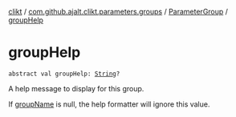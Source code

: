 [clikt](../../index.md) / [com.github.ajalt.clikt.parameters.groups](../index.md) / [ParameterGroup](index.md) / [groupHelp](./group-help.md)

# groupHelp

`abstract val groupHelp: `[`String`](https://kotlinlang.org/api/latest/jvm/stdlib/kotlin/-string/index.html)`?`

A help message to display for this group.

If [groupName](group-name.md) is null, the help formatter will ignore this value.

